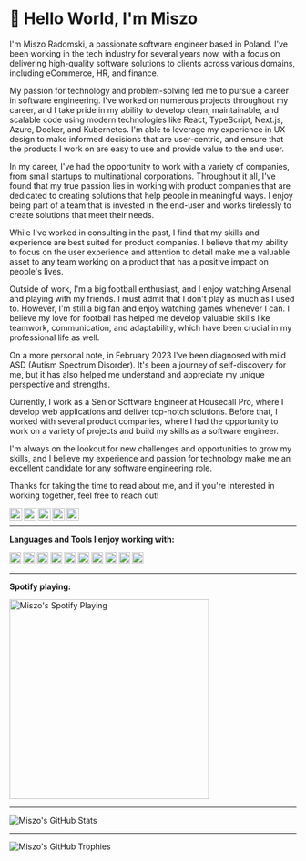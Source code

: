 # 🖖 Hello World, I'm Miszo

I'm Miszo Radomski, a passionate software engineer based in Poland. I've been working in the tech industry for several years now, with a focus on delivering high-quality software solutions to clients across various domains, including eCommerce, HR, and finance.

My passion for technology and problem-solving led me to pursue a career in software engineering. I've worked on numerous projects throughout my career, and I take pride in my ability to develop clean, maintainable, and scalable code using modern technologies like React, TypeScript, Next.js, Azure, Docker, and Kubernetes. I'm able to leverage my experience in UX design to make informed decisions that are user-centric, and ensure that the products I work on are easy to use and provide value to the end user.

In my career, I've had the opportunity to work with a variety of companies, from small startups to multinational corporations. Throughout it all, I've found that my true passion lies in working with product companies that are dedicated to creating solutions that help people in meaningful ways. I enjoy being part of a team that is invested in the end-user and works tirelessly to create solutions that meet their needs.

While I've worked in consulting in the past, I find that my skills and experience are best suited for product companies. I believe that my ability to focus on the user experience and attention to detail make me a valuable asset to any team working on a product that has a positive impact on people's lives.

Outside of work, I'm a big football enthusiast, and I enjoy watching Arsenal and playing with my friends. I must admit that I don't play as much as I used to. However, I'm still a big fan and enjoy watching games whenever I can. I believe my love for football has helped me develop valuable skills like teamwork, communication, and adaptability, which have been crucial in my professional life as well.

On a more personal note, in February 2023 I've been diagnosed with mild ASD (Autism Spectrum Disorder). It's been a journey of self-discovery for me, but it has also helped me understand and appreciate my unique perspective and strengths.

Currently, I work as a Senior Software Engineer at Housecall Pro, where I develop web applications and deliver top-notch solutions. Before that, I worked with several product companies, where I had the opportunity to work on a variety of projects and build my skills as a software engineer.

I'm always on the lookout for new challenges and opportunities to grow my skills, and I believe my experience and passion for technology make me an excellent candidate for any software engineering role.

Thanks for taking the time to read about me, and if you're interested in working together, feel free to reach out!

<a target="_blank" href="https://linkedin.com/in/miszoradomski/">
  <img align="left" alt="LinkedIN" width="22px" src="https://github.com/miszo/miszo/raw/main/icons/linkedin.svg" />
</a>
<a target="_blank" href="https://twitter.com/themiszo">
  <img align="left" alt="Twitter" width="22px" src="https://github.com/miszo/miszo/raw/main/icons/twitter.svg" />
</a>
<a target="_blank" href="https://instagram.com/themiszo/">
  <img align="left" alt="Instagram" width="22px" src="https://github.com/miszo/miszo/raw/main/icons/instagram.svg" />
</a>
<a target="_blank" href="https://facebook.com/themiszo/">
  <img align="left" alt="Facebook" width="22px" src="https://github.com/miszo/miszo/raw/main/icons/facebook.svg" />
</a>
<a target="_blank" href="https://open.spotify.com/user/1168435518">
  <img align="left" alt="Spotify" width="22px" src="https://github.com/miszo/miszo/raw/main/icons/spotify.svg" />
</a>
</br>

----

**Languages and Tools I enjoy working with:**

<code><img height="20" alt="JavaScript" src="https://github.com/miszo/miszo/raw/main/icons/javascript.svg"></code>
<code><img height="20" alt="TypeScript" src="https://github.com/miszo/miszo/raw/main/icons/typescript.svg"></code>
<code><img height="20" alt="React" src="https://github.com/miszo/miszo/raw/main/icons/react.svg"></code>
<code><img height="20" alt="Next.js" src="https://github.com/miszo/miszo/raw/main/icons/next.svg"></code>
<code><img height="20" alt="Emotion" src="https://github.com/miszo/miszo/raw/main/icons/emotion.png"></code>
<code><img height="20" alt="Radix" src="https://github.com/miszo/miszo/raw/main/icons/radix.svg"></code>
<code><img height="20" alt="Node" src="https://github.com/miszo/miszo/raw/main/icons/node-dot-js.svg"></code>
<code><img height="20" alt="Jest" src="https://github.com/miszo/miszo/raw/main/icons/jest.svg"></code>
<code><img height="20" alt="ESLint" src="https://github.com/miszo/miszo/raw/main/icons/eslint.svg"></code>
<code><img height="20" alt="Prettier" src="https://github.com/miszo/miszo/raw/main/icons/prettier.svg"></code>

----

**Spotify playing:**

[<img src="https://spotify-now-playing.miszo.vercel.app/api/spotify" alt="Miszo's Spotify Playing" width="350" />](https://open.spotify.com/user/1168435518)

----

<img alt="Miszo's GitHub Stats" src="https://github-readme-stats.miszo.vercel.app/api?username=miszo&show_icons=true&count_private=true&theme=nightowl" />

----

<img alt="Miszo's GitHub Trophies" src="https://github-profile-trophy.vercel.app/?username=miszo&column=3&margin-w=15&margin-h=15&theme=dracula" />
